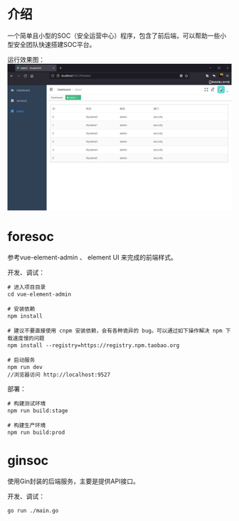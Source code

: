 # 介绍
一个简单且小型的SOC（安全运营中心）程序，包含了前后端，可以帮助一些小型安全团队快速搭建SOC平台。

运行效果图：
![avatar](./image/simpleSoc.png)


# foresoc 
参考vue-element-admin 、 element UI 来完成的前端样式。

开发、调试：
```
# 进入项目目录
cd vue-element-admin

# 安装依赖
npm install

# 建议不要直接使用 cnpm 安装依赖，会有各种诡异的 bug。可以通过如下操作解决 npm 下载速度慢的问题
npm install --registry=https://registry.npm.taobao.org

# 启动服务
npm run dev
//浏览器访问 http://localhost:9527
```

部署：
```
# 构建测试环境
npm run build:stage

# 构建生产环境
npm run build:prod
```

# ginsoc
使用Gin封装的后端服务，主要是提供API接口。

开发、调试：
```
go run ./main.go
```

